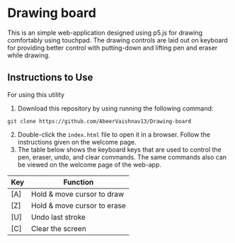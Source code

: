 # Drawing board
This is an simple web-application designed using p5.js for drawing comfortably using touchpad. The drawing controls are laid out on  keyboard for providing better control with putting-down and lifting pen and eraser while drawing.

## Instructions to Use
For using this utility

1. Download this repository by using running the following command:

```
git clone https://github.com/AbeerVaishnav13/Drawing-board
```

2. Double-click the `index.html` file to open it in a browser. Follow the instructions given on the welcome page.
3. The table below shows the keyboard keys that are used to control the pen, eraser, undo, and clear commands. The same commands also can be viewed on the welcome page of the web-app.

Key | Function
----|---------
 [A] | Hold & move cursor to draw
 [Z] | Hold & move cursor to erase
 [U] | Undo last stroke
 [C] | Clear the screen
